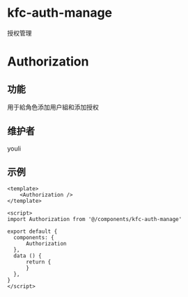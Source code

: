 # kfc-auth-manage
授权管理

# Authorization

## 功能
用于給角色添加用户組和添加授权

## 维护者
youli

## 示例
```
<template>
    <Authorization />
</template>

<script>
import Authorization from '@/components/kfc-auth-manage'

export default {
  components: {
      Authorization
  },
  data () {
      return {
      }
  },
}
</script>

```

